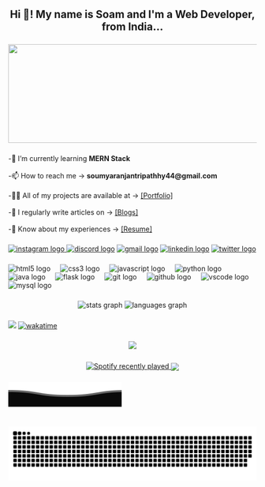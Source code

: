 <h2 align="center">Hi 👋! My name is Soam and I'm a Web Developer, from India...</h2>

###

<img align="center" height="200" width="900" src="img/me.gif"  />

###

<p align="left">-🌱 I’m currently learning <b>MERN Stack</b><br><br>-📫 How to reach me -> <b> soumyaranjantripathhy44@gmail.com</b><br><br>-👨‍💻 All of my projects are available at -> <a href="https://portfolio-tawny-omega-13.vercel.app/"> [Portfolio]</a> <br><br>-📝 I regularly write articles on -> <a href="https://soamtripathy.hashnode.dev/">[Blogs]</a> <br><br>-📄 Know about my experiences -> <a href="https://portfolio-tawny-omega-13.vercel.app/resume/standardCV.pdf"> [Resume] </a> </p>

###

<div align="left">
  <a href="https://www.instagram.com/soamtripathy/" target="_blank"><img src="https://img.shields.io/static/v1?message=Instagram&logo=instagram&label=&color=E4405F&logoColor=white&labelColor=&style=for-the-badge" height="35" alt="instagram logo"  />
  </a>
  <a href="https://discord.com/users/525212779481792512" target="_blank"><img src="https://img.shields.io/static/v1?message=Discord&logo=discord&label=&color=7289DA&logoColor=white&labelColor=&style=for-the-badge" height="35" alt="discord logo"  /></a>
  <a href="mailto:soumyaranjantripathy44@gmail.com"><img src="https://img.shields.io/static/v1?message=Gmail&logo=gmail&label=&color=D14836&logoColor=white&labelColor=&style=for-the-badge" height="35" alt="gmail logo"  /></a>
  <a href="https://www.linkedin.com/in/soumyaranjantripathy/" target="_blank"><img src="https://img.shields.io/static/v1?message=LinkedIn&logo=linkedin&label=&color=0077B5&logoColor=white&labelColor=&style=for-the-badge" height="35" alt="linkedin logo"  /></a>
  <a href="https://twitter.com/soamtripathy"><img src="https://img.shields.io/static/v1?message=Twitter&logo=twitter&label=&color=1DA1F2&logoColor=white&labelColor=&style=for-the-badge" height="35" alt="twitter logo"  /></a>
</div>

###


<div align="left">
  <img src="https://cdn.jsdelivr.net/gh/devicons/devicon/icons/html5/html5-original.svg" height="30" alt="html5 logo"  />
  <img width="12" />
  <img src="https://cdn.jsdelivr.net/gh/devicons/devicon/icons/css3/css3-original.svg" height="30" alt="css3 logo"  />
  <img width="12" />
  <img src="https://cdn.jsdelivr.net/gh/devicons/devicon/icons/javascript/javascript-original.svg" height="30" alt="javascript logo"  />
  <img width="12" />
  <img src="https://cdn.jsdelivr.net/gh/devicons/devicon/icons/python/python-original.svg" height="30" alt="python logo"  />
  <img width="12" />
  <img src="https://cdn.jsdelivr.net/gh/devicons/devicon/icons/java/java-original.svg" height="30" alt="java logo"  />
  <img width="12" />
  <img src="https://cdn.jsdelivr.net/gh/devicons/devicon/icons/flask/flask-original.svg" height="30" alt="flask logo"  />
  <img width="12" />
  <img src="https://cdn.jsdelivr.net/gh/devicons/devicon/icons/git/git-original.svg" height="30" alt="git logo"  />
  <img width="12" />
  <img src="https://cdn.jsdelivr.net/gh/devicons/devicon/icons/github/github-original.svg" height="30" alt="github logo"  />
  <img width="12" />
  <img src="https://cdn.jsdelivr.net/gh/devicons/devicon/icons/vscode/vscode-original.svg" height="30" alt="vscode logo"  />
  <img width="12" />
  <img src="https://cdn.jsdelivr.net/gh/devicons/devicon/icons/mysql/mysql-original.svg" height="30" alt="mysql logo"  />
</div>

###


<div align="center">
  <img src="https://github-readme-stats.vercel.app/api?username=soamtripathy&hide_title=false&hide_rank=false&show_icons=true&include_all_commits=true&count_private=true&disable_animations=false&theme=dracula&locale=en&hide_border=false" height="150" alt="stats graph"  />
  <img src="https://github-readme-stats.vercel.app/api/top-langs?username=soamtripathy&locale=en&hide_title=false&layout=compact&card_width=320&langs_count=5&theme=dracula&hide_border=false" height="150" alt="languages graph"  />
</div>

###
![](https://komarev.com/ghpvc/?username=soamtripathy&color=blue)
[![wakatime](https://wakatime.com/badge/user/e3af9269-6869-4ee7-be91-17ddac16dc1f.svg)](https://wakatime.com/@e3af9269-6869-4ee7-be91-17ddac16dc1f)

###
<div align="center">
<a href="https://wakatime.com"><img src="https://wakatime.com/share/@soamtripathy/03d635d0-15ae-4d2b-be5f-12ad1119e1a0.png" /></a>
</div>

###

<div align="center">
  <a href="https://open.spotify.com/user/31zaskvgb6nfy7wankj3pak3aon4">
    <img src="https://spotify-recently-played-readme.vercel.app/api?user=31zaskvgb6nfy7wankj3pak3aon4&count=2&unique=true" alt="Spotify recently played"  />
    <img align="center" width=60% src="https://spotify-github-profile.vercel.app/api/view?uid=31zaskvgb6nfy7wankj3pak3aon4&cover_image=true&theme=novatorem" />
  </a>
</div>

###

<img align="center" src="img/footer.svg"  />

###

<br clear="both">

<img src="https://raw.githubusercontent.com/soamtripathy/soamtripathy/output/snake.svg" alt="Snake animation" />

###